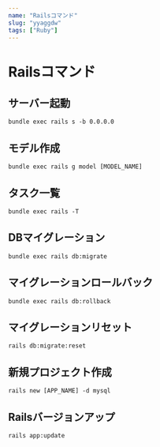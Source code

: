 ```yaml
---
name: "Railsコマンド"
slug: "yyaggdw"
tags: ["Ruby"]
---
```


# Railsコマンド

## サーバー起動

```
bundle exec rails s -b 0.0.0.0
```

## モデル作成

```
bundle exec rails g model [MODEL_NAME]
```

## タスク一覧

```
bundle exec rails -T
```

## DBマイグレーション

```
bundle exec rails db:migrate
```

## マイグレーションロールバック

```
bundle exec rails db:rollback
```

## マイグレーションリセット

```
rails db:migrate:reset
```

## 新規プロジェクト作成

```
rails new [APP_NAME] -d mysql
```

## Railsバージョンアップ

```
rails app:update
```


